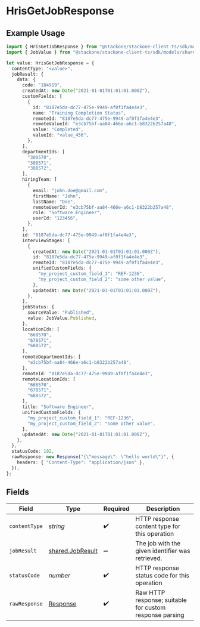 # HrisGetJobResponse

## Example Usage

```typescript
import { HrisGetJobResponse } from "@stackone/stackone-client-ts/sdk/models/operations";
import { JobValue } from "@stackone/stackone-client-ts/sdk/models/shared";

let value: HrisGetJobResponse = {
  contentType: "<value>",
  jobResult: {
    data: {
      code: "184919",
      createdAt: new Date("2021-01-01T01:01:01.000Z"),
      customFields: [
        {
          id: "8187e5da-dc77-475e-9949-af0f1fa4e4e3",
          name: "Training Completion Status",
          remoteId: "8187e5da-dc77-475e-9949-af0f1fa4e4e3",
          remoteValueId: "e3cb75bf-aa84-466e-a6c1-b8322b257a48",
          value: "Completed",
          valueId: "value_456",
        },
      ],
      departmentIds: [
        "308570",
        "308571",
        "308572",
      ],
      hiringTeam: [
        {
          email: "john.doe@gmail.com",
          firstName: "John",
          lastName: "Doe",
          remoteUserId: "e3cb75bf-aa84-466e-a6c1-b8322b257a48",
          role: "Software Engineer",
          userId: "123456",
        },
      ],
      id: "8187e5da-dc77-475e-9949-af0f1fa4e4e3",
      interviewStages: [
        {
          createdAt: new Date("2021-01-01T01:01:01.000Z"),
          id: "8187e5da-dc77-475e-9949-af0f1fa4e4e3",
          remoteId: "8187e5da-dc77-475e-9949-af0f1fa4e4e3",
          unifiedCustomFields: {
            "my_project_custom_field_1": "REF-1236",
            "my_project_custom_field_2": "some other value",
          },
          updatedAt: new Date("2021-01-01T01:01:01.000Z"),
        },
      ],
      jobStatus: {
        sourceValue: "Published",
        value: JobValue.Published,
      },
      locationIds: [
        "668570",
        "678571",
        "688572",
      ],
      remoteDepartmentIds: [
        "e3cb75bf-aa84-466e-a6c1-b8322b257a48",
      ],
      remoteId: "8187e5da-dc77-475e-9949-af0f1fa4e4e3",
      remoteLocationIds: [
        "668570",
        "678571",
        "688572",
      ],
      title: "Software Engineer",
      unifiedCustomFields: {
        "my_project_custom_field_1": "REF-1236",
        "my_project_custom_field_2": "some other value",
      },
      updatedAt: new Date("2021-01-01T01:01:01.000Z"),
    },
  },
  statusCode: 102,
  rawResponse: new Response("{\"message\": \"hello world\"}", {
    headers: { "Content-Type": "application/json" },
  }),
};
```

## Fields

| Field                                                                 | Type                                                                  | Required                                                              | Description                                                           |
| --------------------------------------------------------------------- | --------------------------------------------------------------------- | --------------------------------------------------------------------- | --------------------------------------------------------------------- |
| `contentType`                                                         | *string*                                                              | :heavy_check_mark:                                                    | HTTP response content type for this operation                         |
| `jobResult`                                                           | [shared.JobResult](../../../sdk/models/shared/jobresult.md)           | :heavy_minus_sign:                                                    | The job with the given identifier was retrieved.                      |
| `statusCode`                                                          | *number*                                                              | :heavy_check_mark:                                                    | HTTP response status code for this operation                          |
| `rawResponse`                                                         | [Response](https://developer.mozilla.org/en-US/docs/Web/API/Response) | :heavy_check_mark:                                                    | Raw HTTP response; suitable for custom response parsing               |